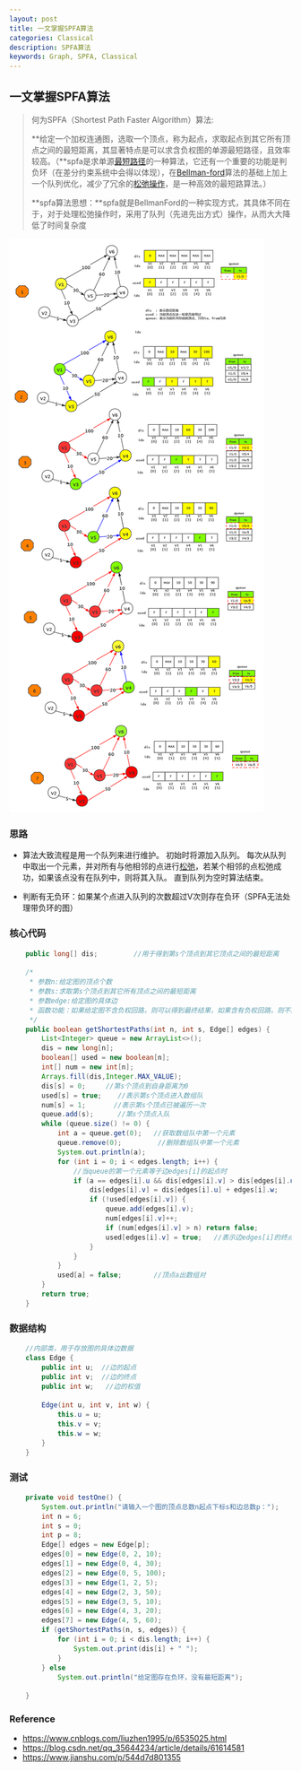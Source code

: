 ```yaml
---
layout: post
title: 一文掌握SPFA算法
categories: Classical
description: SPFA算法
keywords: Graph, SPFA, Classical
---
```


## 一文掌握SPFA算法

>  何为SPFA（Shortest Path Faster Algorithm）算法:
>
> **给定一个加权连通图，选取一个顶点，称为起点，求取起点到其它所有顶点之间的最短距离，其显著特点是可以求含负权图的单源最短路径，且效率较高。（**spfa是求单源[最短路径](http://baike.baidu.com/item/最短路径)的一种算法，它还有一个重要的功能是判负环（在差分约束系统中会得以体现），在[Bellman-ford](http://baike.baidu.com/item/Bellman-ford)算法的基础上加上一个队列优化，减少了冗余的[松弛操作](http://baike.baidu.com/item/松弛操作)，是一种高效的最短路算法。）
>
> **spfa算法思想：**spfa就是BellmanFord的一种实现方式，其具体不同在于，对于处理松弛操作时，采用了队列（先进先出方式）操作，从而大大降低了时间复杂度

![image-20200921211548307.png](/images/posts/algorithm/classical/image-20200921211548307.png)

### 思路

- 算法大致流程是用一个队列来进行维护。 初始时将源加入队列。 每次从队列中取出一个元素，并对所有与他相邻的点进行[松弛](http://www.nocow.cn/index.php/松弛)，若某个相邻的点松弛成功，如果该点没有在队列中，则将其入队。 直到队列为空时算法结束。

- 判断有无负环：如果某个点进入队列的次数超过V次则存在负环（SPFA无法处理带负环的图）

### 核心代码

```java
    public long[] dis;         //用于得到第s个顶点到其它顶点之间的最短距离

    /*
     * 参数n:给定图的顶点个数
     * 参数s:求取第s个顶点到其它所有顶点之间的最短距离
     * 参数edge:给定图的具体边
     * 函数功能：如果给定图不含负权回路，则可以得到最终结果，如果含有负权回路，则不能得到最终结果
     */
    public boolean getShortestPaths(int n, int s, Edge[] edges) {
        List<Integer> queue = new ArrayList<>();
        dis = new long[n];
        boolean[] used = new boolean[n];
        int[] num = new int[n];
        Arrays.fill(dis,Integer.MAX_VALUE);
        dis[s] = 0;     //第s个顶点到自身距离为0
        used[s] = true;    //表示第s个顶点进入数组队
        num[s] = 1;       //表示第s个顶点已被遍历一次
        queue.add(s);      //第s个顶点入队
        while (queue.size() != 0) {
            int a = queue.get(0);   //获取数组队中第一个元素
            queue.remove(0);         //删除数组队中第一个元素
            System.out.println(a);
            for (int i = 0; i < edges.length; i++) {
                //当queue的第一个元素等于边edges[i]的起点时
                if (a == edges[i].u && dis[edges[i].v] > dis[edges[i].u] + edges[i].w) {
                    dis[edges[i].v] = dis[edges[i].u] + edges[i].w;
                    if (!used[edges[i].v]) {
                        queue.add(edges[i].v);
                        num[edges[i].v]++;
                        if (num[edges[i].v] > n) return false;
                        used[edges[i].v] = true;   //表示边edges[i]的终点b已进入数组队
                    }
                }
            }
            used[a] = false;        //顶点a出数组对
        }
        return true;
    }
```

### 数据结构

```java
    //内部类，用于存放图的具体边数据
    class Edge {
        public int u;  //边的起点
        public int v;  //边的终点
        public int w;   //边的权值

        Edge(int u, int v, int w) {
            this.u = u;
            this.v = v;
            this.w = w;
        }
    }
```

### 测试

```java
    private void testOne() {
        System.out.println("请输入一个图的顶点总数n起点下标s和边总数p：");
        int n = 6;
        int s = 0;
        int p = 8;
        Edge[] edges = new Edge[p];
        edges[0] = new Edge(0, 2, 10);
        edges[1] = new Edge(0, 4, 30);
        edges[2] = new Edge(0, 5, 100);
        edges[3] = new Edge(1, 2, 5);
        edges[4] = new Edge(2, 3, 50);
        edges[5] = new Edge(3, 5, 10);
        edges[6] = new Edge(4, 3, 20);
        edges[7] = new Edge(4, 5, 60);
        if (getShortestPaths(n, s, edges)) {
            for (int i = 0; i < dis.length; i++) {
                System.out.print(dis[i] + " ");
            }
        } else
            System.out.println("给定图存在负环，没有最短距离");

    }

```



### Reference

- https://www.cnblogs.com/liuzhen1995/p/6535025.html
- https://blog.csdn.net/qq_35644234/article/details/61614581
- https://www.jianshu.com/p/544d7d801355



